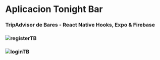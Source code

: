 # Aplicacion Tonight Bar
### TripAdvisor de Bares - React Native Hooks, Expo &amp; Firebase

### ![registerTB](https://user-images.githubusercontent.com/44103977/86298810-17cd9a80-bbd5-11ea-921b-4c61efa4d6e2.jpeg)


### ![loginTB](https://user-images.githubusercontent.com/44103977/86298819-1dc37b80-bbd5-11ea-9fb7-3ae43957e319.jpeg)


